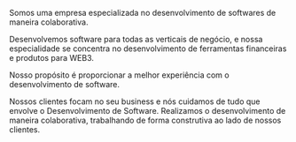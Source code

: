 Somos uma empresa especializada no desenvolvimento de softwares de maneira colaborativa.

Desenvolvemos software para todas as verticais de negócio, e nossa especialidade se concentra no desenvolvimento de ferramentas financeiras e produtos para WEB3.

Nosso propósito é proporcionar a melhor experiência com o desenvolvimento de software.

Nossos clientes focam no seu business e nós cuidamos de tudo que envolve o Desenvolvimento de Software. Realizamos o desenvolvimento de maneira colaborativa, trabalhando de forma construtiva ao lado de nossos clientes. 